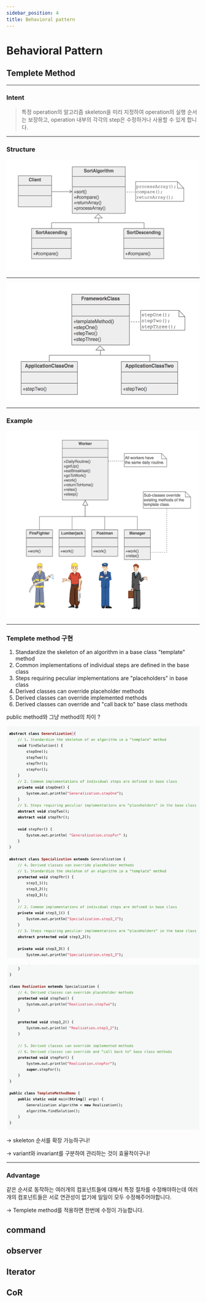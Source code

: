 ```yaml
---
sidebar_position: 4
title: Behavioral pattern
---
```


# Behavioral Pattern

## Templete Method

---

### Intent

> 특정 operation의 알고리즘 skeleton을 미리 지정하여 operation의 실행 순서는 보장하고, operation 내부의 각각의 step은 수정하거나 사용할 수 있게 합니다.
>

---

### Structure

![templetemethod1.png](image/templetemethod1.png)

---

![templetemethod2.png](image/templetemethod2.png)

---

### Example

![templetemethod3.png](image/templetemethod3.png)

---

### Templete method 구현

1. Standardize the skeleton of an algorithm in a base class "template" method
2. Common implementations of individual steps are defined in the base class
3. Steps requiring peculiar implementations are "placeholders" in base class
4. Derived classes can override placeholder methods
5. Derived classes can override implemented methods
6. Derived classes can override and "call back to" base class methods

public method와 그냥 method의 차이 ?

![templetemethod4.png](image/templetemethod4.png)

![templetemethod5.png](image/templetemethod5.png)

→ skeleton 순서를 확장 가능하구나!

→ variant와 invariant를 구분하여 관리하는 것이 효율적이구나!

---

### Advantage

같은 순서로 동작하는 여러개의 컴포넌트들에 대해서 특정 절차를 수정해야하는데 여러개의 컴포넌트들은 서로 연관성이 없기에 일일이 모두 수정해주어야합니다.

→ Templete method를 적용하면 한번에 수정이 가능합니다.



## command

## observer

## Iterator

## CoR
